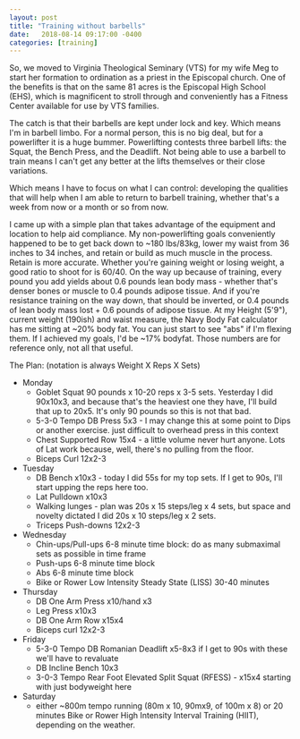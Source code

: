 ```yaml
---
layout: post
title: "Training without barbells"
date:   2018-08-14 09:17:00 -0400
categories: [training]
---
```


So, we moved to Virginia Theological Seminary (VTS) for my wife Meg to start her formation to ordination as a priest in the Episcopal church. One of the benefits is that on the same 81 acres is the Episcopal High School (EHS), which is magnificent to stroll through and conveniently has a Fitness Center available for use by VTS families.

The catch is that their barbells are kept under lock and key. Which means I'm in barbell limbo. For a normal person, this is no big deal, but for a powerlifter it is a huge bummer. Powerlifting contests three barbell lifts: the Squat, the Bench Press, and the Deadlift.  Not being able to use a barbell to train means I can't get any better at the lifts themselves or their close variations. 

Which means I have to focus on what I can control: developing the qualities that will help when I am able to return to barbell training, whether that's a week from now or a month or so from now. 

I came up with a simple plan that takes advantage of the equipment and location to help aid compliance. My non-powerlifting goals conveniently happened to be to get back down to ~180 lbs/83kg, lower my waist from 36 inches to 34 inches, and retain or build as much muscle in the process. Retain is more accurate. Whether you're gaining weight or losing weight, a good ratio to shoot for is 60/40. On the way up because of training, every pound you add yields about 0.6 pounds lean body mass - whether that's denser bones or muscle to 0.4 pounds adipose tissue. And if you're resistance training on the way down, that should be inverted, or 0.4 pounds of lean body mass lost + 0.6 pounds of adipose tissue. At my Height (5'9"), current weight (190ish) and waist measure, the Navy Body Fat calculator has me sitting at ~20% body fat. You can just start to see "abs" if I'm flexing them. If I achieved my goals, I'd be ~17% bodyfat. Those numbers are for reference only, not all that useful. 

The Plan: (notation is always Weight X Reps X Sets)

- Monday
	- Goblet Squat 90 pounds x 10-20 reps x 3-5 sets. Yesterday I did 90x10x3, and because that's the heaviest one they have, I'll build that up to 20x5. It's only 90 pounds so this is not that bad. 
	- 5-3-0 Tempo DB Press 5x3 - I may change this at some point to Dips or another exercise. just difficult to overhead press in this context
	- Chest Supported Row 15x4 - a little volume never hurt anyone. Lots of Lat work because, well, there's no pulling from the floor. 
	- Biceps Curl 12x2-3
- Tuesday
	- DB Bench x10x3 - today I did 55s for my top sets. If I get to 90s, I'll start upping the reps here too. 
	- Lat Pulldown x10x3 
	- Walking lunges - plan was 20s x 15 steps/leg x 4 sets, but space and novelty dictated I did 20s x 10 steps/leg x 2 sets. 
	- Triceps Push-downs 12x2-3
- Wednesday
	- Chin-ups/Pull-ups 6-8 minute time block: do as many submaximal sets as possible in time frame
	- Push-ups 6-8 minute time block
	- Abs 6-8 minute time block
	- Bike or Rower Low Intensity Steady State (LISS) 30-40 minutes
- Thursday
	- DB One Arm Press x10/hand x3
	- Leg Press x10x3
	- DB One Arm Row x15x4
	- Biceps curl 12x2-3
- Friday
	- 5-3-0 Tempo DB Romanian Deadlift x5-8x3 if I get to 90s with these we'll have to revaluate
	- DB Incline Bench 10x3
	- 3-0-3 Tempo Rear Foot Elevated Split Squat (RFESS) - x15x4 starting with just bodyweight here
- Saturday
	- either ~800m tempo running (80m x 10, 90mx9, of 100m x 8) or 20 minutes Bike or Rower High Intensity Interval Training (HIIT), depending on the weather. 



